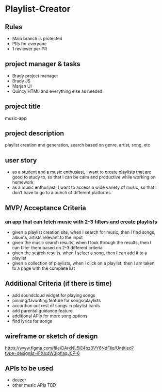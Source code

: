 # Playlist-Creator

## Rules
- Main branch is protected
- PRs for everyone
- 1 reviewer per PR


## project manager & tasks
- Brady project manager
- Brady JS
- Marjan UI
- Quincy HTML and everything else as needed

## project title
music-app

## project description
playlist creation and generation, search based on genre, artist, song, etc

## user story
- as a student and a music enthusiast, I want to create playlists that are good to study to, so that I can be calm and productive while working on homework
- as a music enthusiast, I want to access a wide variety of music, so that I don’t have to go to a bunch of different platforms

## MVP/ Acceptance Criteria
### an app that can fetch music with 2-3 filters and create playlists
- given a playlist creation site, when I search for music, then I find songs, albums, artists relevant to the input
- given the music search results, when I look through the results, then I can filter them based on 2-3 different criteria
- given the search results, when I select a song, then I can add it to a playlist
- given a collection of playlists, when I click on a playlist, then I am taken to a page with the complete list


## Additional Criteria (if there is time)
- add soundcloud widget for playing songs
- pinning/favoriting feature for songs/playlists
- accordion out rest of songs in playlist cards
- add parental guidance feature
- additional APIs for more song options
- find lyrics for songs


## wireframe or sketch of design
https://www.figma.com/file/DArxNL5IE4bz3VY6NdFliq/Untitled?type=design&t=iFXlxdW3lphaqJ0P-6

## APIs to be used
- deezer
- other music APIs TBD